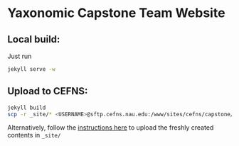 # Yaxonomic Capstone Team Website

## Local build:

Just run
```bash
jekyll serve -w
```

## Upload to CEFNS:

```bash
jekyll build
scp -r _site/* <USERNAME>@sftp.cefns.nau.edu:/www/sites/cefns/capstone/projects/CS/2016/Yaxonimic

```
Alternatively, follow the [instructions here](http://nau.edu/CEFNS/IT/Support/Capstone-Website-Help/) to upload the freshly created contents in `_site/`
